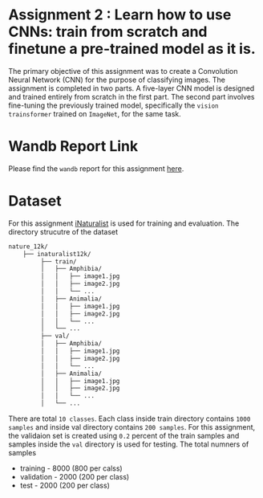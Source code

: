 # Assignment 2 : Learn how to use CNNs: train from scratch and finetune a pre-trained model as it is.
The primary objective of this assignment was to create a Convolution Neural Network (CNN) for the purpose of classifying images. The assignment is completed in two parts. A five-layer CNN model is designed and trained entirely from scratch in the first part. The second part involves fine-tuning the previously trained model, specifically the `vision trainsformer` trained on `ImageNet`, for the same task.

# Wandb Report Link
Please find the `wandb` report for this assignment [here](https://wandb.ai/cs23m001-iit-m/assignment_2_B/reports/DA6401-Assignment-2--VmlldzoxMjI5MzAzMA).

# Dataset
For this assignment [iNaturalist]() is used for training and evaluation. The directory strucutre of the dataset 
```bash
nature_12k/
    ├── inaturalist12k/
         ├── train/
         │   ├── Amphibia/
         │   │   ├── image1.jpg
         │   │   ├── image2.jpg
         │   │   └── ...
         │   ├── Animalia/
         │   │   ├── image1.jpg
         │   │   ├── image2.jpg
         │   │   └── ...
         │   └── ...
         ├── val/
         │   ├── Amphibia/
         │   │   ├── image1.jpg
         │   │   ├── image2.jpg
         │   │   └── ...
         │   ├── Animalia/
         │   │   ├── image1.jpg
         │   │   ├── image2.jpg
         │   │   └── ...
         │   └── ...
```

There are total `10 classes`. Each class inside train directory contains `1000 samples` and inside val directory contains `200 samples`. For this assignment, the validaion set is created using `0.2` percent of the train samples and samples inside the `val` directory is used for testing.
The total numners of samples 
* training - 8000 (800 per calss)
* validation - 2000 (200 per class)
* test - 2000 (200 per class)


